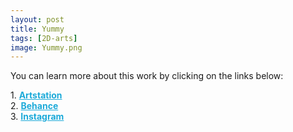 ```yaml
---
layout: post 
title: Yummy
tags: [2D-arts]
image: Yummy.png
---
```


<!--more-->

You can learn more about this work by clicking on the links below: <br/>

<div>
	1.
    <a href="https://www.artstation.com/artwork/W2kJzG" target="_blank" style="font-weight: bold; color: #1CAAD9;">Artstation</a><br/>
	2.
	<a href="https://www.behance.net/gallery/84998799/Yummy" target="_blank" style="font-weight: bold; color: #1CAAD9;">Behance</a><br/>
	3.
	<a href="https://www.instagram.com/p/CCaqKQIh33i/" target="_blank" style="font-weight: bold; color: #1CAAD9;">Instagram</a><br/>	
</div>
